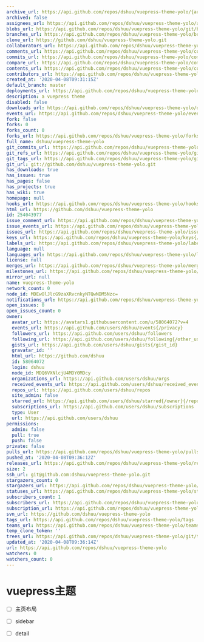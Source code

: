 ```yaml
---
archive_url: https://api.github.com/repos/dshuu/vuepress-theme-yolo/{archive_format}{/ref}
archived: false
assignees_url: https://api.github.com/repos/dshuu/vuepress-theme-yolo/assignees{/user}
blobs_url: https://api.github.com/repos/dshuu/vuepress-theme-yolo/git/blobs{/sha}
branches_url: https://api.github.com/repos/dshuu/vuepress-theme-yolo/branches{/branch}
clone_url: https://github.com/dshuu/vuepress-theme-yolo.git
collaborators_url: https://api.github.com/repos/dshuu/vuepress-theme-yolo/collaborators{/collaborator}
comments_url: https://api.github.com/repos/dshuu/vuepress-theme-yolo/comments{/number}
commits_url: https://api.github.com/repos/dshuu/vuepress-theme-yolo/commits{/sha}
compare_url: https://api.github.com/repos/dshuu/vuepress-theme-yolo/compare/{base}...{head}
contents_url: https://api.github.com/repos/dshuu/vuepress-theme-yolo/contents/{+path}
contributors_url: https://api.github.com/repos/dshuu/vuepress-theme-yolo/contributors
created_at: '2020-04-08T09:31:15Z'
default_branch: master
deployments_url: https://api.github.com/repos/dshuu/vuepress-theme-yolo/deployments
description: a vuepress theme
disabled: false
downloads_url: https://api.github.com/repos/dshuu/vuepress-theme-yolo/downloads
events_url: https://api.github.com/repos/dshuu/vuepress-theme-yolo/events
fork: false
forks: 0
forks_count: 0
forks_url: https://api.github.com/repos/dshuu/vuepress-theme-yolo/forks
full_name: dshuu/vuepress-theme-yolo
git_commits_url: https://api.github.com/repos/dshuu/vuepress-theme-yolo/git/commits{/sha}
git_refs_url: https://api.github.com/repos/dshuu/vuepress-theme-yolo/git/refs{/sha}
git_tags_url: https://api.github.com/repos/dshuu/vuepress-theme-yolo/git/tags{/sha}
git_url: git://github.com/dshuu/vuepress-theme-yolo.git
has_downloads: true
has_issues: true
has_pages: false
has_projects: true
has_wiki: true
homepage: null
hooks_url: https://api.github.com/repos/dshuu/vuepress-theme-yolo/hooks
html_url: https://github.com/dshuu/vuepress-theme-yolo
id: 254043977
issue_comment_url: https://api.github.com/repos/dshuu/vuepress-theme-yolo/issues/comments{/number}
issue_events_url: https://api.github.com/repos/dshuu/vuepress-theme-yolo/issues/events{/number}
issues_url: https://api.github.com/repos/dshuu/vuepress-theme-yolo/issues{/number}
keys_url: https://api.github.com/repos/dshuu/vuepress-theme-yolo/keys{/key_id}
labels_url: https://api.github.com/repos/dshuu/vuepress-theme-yolo/labels{/name}
language: null
languages_url: https://api.github.com/repos/dshuu/vuepress-theme-yolo/languages
license: null
merges_url: https://api.github.com/repos/dshuu/vuepress-theme-yolo/merges
milestones_url: https://api.github.com/repos/dshuu/vuepress-theme-yolo/milestones{/number}
mirror_url: null
name: vuepress-theme-yolo
network_count: 0
node_id: MDEwOlJlcG9zaXRvcnkyNTQwNDM5Nzc=
notifications_url: https://api.github.com/repos/dshuu/vuepress-theme-yolo/notifications{?since,all,participating}
open_issues: 0
open_issues_count: 0
owner:
  avatar_url: https://avatars1.githubusercontent.com/u/58064072?v=4
  events_url: https://api.github.com/users/dshuu/events{/privacy}
  followers_url: https://api.github.com/users/dshuu/followers
  following_url: https://api.github.com/users/dshuu/following{/other_user}
  gists_url: https://api.github.com/users/dshuu/gists{/gist_id}
  gravatar_id: ''
  html_url: https://github.com/dshuu
  id: 58064072
  login: dshuu
  node_id: MDQ6VXNlcjU4MDY0MDcy
  organizations_url: https://api.github.com/users/dshuu/orgs
  received_events_url: https://api.github.com/users/dshuu/received_events
  repos_url: https://api.github.com/users/dshuu/repos
  site_admin: false
  starred_url: https://api.github.com/users/dshuu/starred{/owner}{/repo}
  subscriptions_url: https://api.github.com/users/dshuu/subscriptions
  type: User
  url: https://api.github.com/users/dshuu
permissions:
  admin: false
  pull: true
  push: false
private: false
pulls_url: https://api.github.com/repos/dshuu/vuepress-theme-yolo/pulls{/number}
pushed_at: '2020-04-08T09:36:12Z'
releases_url: https://api.github.com/repos/dshuu/vuepress-theme-yolo/releases{/id}
size: 2
ssh_url: git@github.com:dshuu/vuepress-theme-yolo.git
stargazers_count: 0
stargazers_url: https://api.github.com/repos/dshuu/vuepress-theme-yolo/stargazers
statuses_url: https://api.github.com/repos/dshuu/vuepress-theme-yolo/statuses/{sha}
subscribers_count: 1
subscribers_url: https://api.github.com/repos/dshuu/vuepress-theme-yolo/subscribers
subscription_url: https://api.github.com/repos/dshuu/vuepress-theme-yolo/subscription
svn_url: https://github.com/dshuu/vuepress-theme-yolo
tags_url: https://api.github.com/repos/dshuu/vuepress-theme-yolo/tags
teams_url: https://api.github.com/repos/dshuu/vuepress-theme-yolo/teams
temp_clone_token: ''
trees_url: https://api.github.com/repos/dshuu/vuepress-theme-yolo/git/trees{/sha}
updated_at: '2020-04-08T09:36:14Z'
url: https://api.github.com/repos/dshuu/vuepress-theme-yolo
watchers: 0
watchers_count: 0
---
```


# vuepress主题

  - [ ] 主页布局
  - [ ] sidebar
  - [ ] detail


